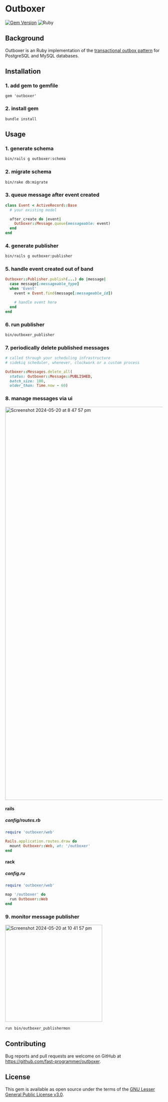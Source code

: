 # Outboxer

[![Gem Version](https://badge.fury.io/rb/outboxer.svg)](https://badge.fury.io/rb/outboxer)
![Ruby](https://github.com/fast-programmer/outboxer/actions/workflows/master.yml/badge.svg)

## Background

Outboxer is an Ruby implementation of the [transactional outbox pattern](https://microservices.io/patterns/data/transactional-outbox.html) for PostgreSQL and MySQL databases.

## Installation

### 1. add gem to gemfile

```
gem 'outboxer'
```

### 2. install gem

```
bundle install
```

## Usage

### 1. generate schema

```bash
bin/rails g outboxer:schema
```

### 2. migrate schema

```bash
bin/rake db:migrate
```

###  3. queue message after event created

```ruby
class Event < ActiveRecord::Base
  # your existing model

  after_create do |event|
    Outboxer::Message.queue(messageable: event)
  end
end
```

### 4. generate publisher

```bash
bin/rails g outboxer:publisher
```

### 5. handle event created out of band

```ruby
Outboxer::Publisher.publish(...) do |message|
  case message[:messageable_type]
  when 'Event'
    event = Event.find(message[:messageable_id])

    # handle event here
  end
end
```

### 6. run publisher

```bash
bin/outboxer_publisher
```

### 7. periodically delete published messages

```ruby
# called through your scheduling infrastructure
# sidekiq scheduler, whenever, clockwork or a custom process

Outboxer::Messages.delete_all(
  status: Outboxer::Message::PUBLISHED,
  batch_size: 100,
  older_than: Time.now - 60)
```

### 8. manage messages via ui

<img width="1257" alt="Screenshot 2024-05-20 at 8 47 57 pm" src="https://github.com/fast-programmer/outboxer/assets/394074/0446bc7e-9d5f-4fe1-b210-ff394bdacdd6">

#### rails

##### config/routes.rb

```ruby
require 'outboxer/web'

Rails.application.routes.draw do
  mount Outboxer::Web, at: '/outboxer'
end
```

#### rack

##### config.ru

```ruby
require 'outboxer/web'

map '/outboxer' do
  run Outboxer::Web
end
```

### 9. monitor message publisher

<img width="310" alt="Screenshot 2024-05-20 at 10 41 57 pm" src="https://github.com/fast-programmer/outboxer/assets/394074/1222ad47-15e3-44d1-bb45-6abc6b3e4325">

```bash
run bin/outboxer_publishermon
```

## Contributing

Bug reports and pull requests are welcome on GitHub at https://github.com/fast-programmer/outboxer.

## License

This gem is available as open source under the terms of the [GNU Lesser General Public License v3.0](https://www.gnu.org/licenses/lgpl-3.0.html).
